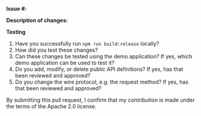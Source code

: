 **Issue #:**

**Description of changes:**

**Testing**

1. Have you successfully run `npm run build:release` locally?
2. How did you test these changes?
3. Can these changes be tested using the demo application? If yes, which demo application can be used to test it?
4. Do you add, modify, or delete public API definitions? If yes, has that been reviewed and approved?
5. Do you change the wire protocol, e.g. the request method? If yes, has that been reviewed and approved?


By submitting this pull request, I confirm that my contribution is made under the terms of the Apache 2.0 license.

